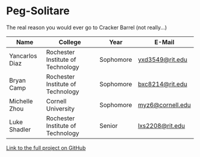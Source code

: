 # Peg-Solitare

The real reason you would ever go to Cracker Barrel (not really...)

| Name | College | Year | E-Mail |
|------|---------|------|--------|
| Yancarlos Diaz | Rochester Institute of Technology | Sophomore | yxd3549@rit.edu |
| Bryan Camp | Rochester Institute of Technology | Sophomore | bxc8214@rit.edu |
| Michelle Zhou | Cornell University | Sophomore | myz6@cornell.edu |
| Luke Shadler | Rochester Institute of Technology | Senior | lxs2208@rit.edu |

[Link to the full project on GitHub](https://github.com/yxd3549/Peg-solitaire)